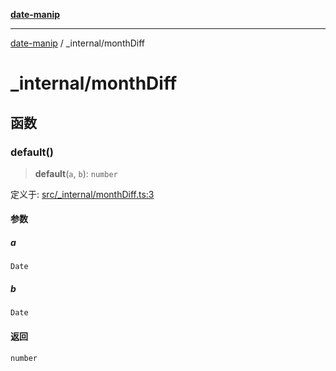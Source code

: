 [**date-manip**](../index.md)

***

[date-manip](../modules.md) / \_internal/monthDiff

# \_internal/monthDiff

## 函数

### default()

> **default**(`a`, `b`): `number`

定义于: [src/\_internal/monthDiff.ts:3](https://github.com/fengxinming/date-manip/blob/672f1dce8f57973c145b734bdf778535cf1bb983/src/_internal/monthDiff.ts#L3)

#### 参数

##### a

`Date`

##### b

`Date`

#### 返回

`number`
